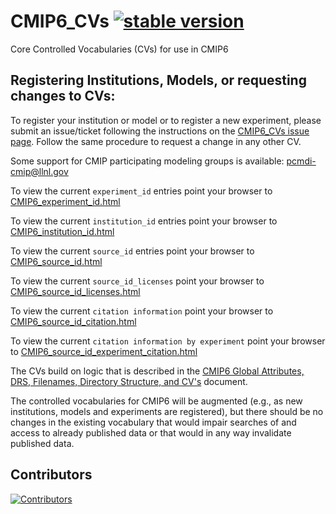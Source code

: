 # CMIP6_CVs [![stable version](https://img.shields.io/badge/Current%20version-6.2.58.49-brightgreen.svg)](https://github.com/WCRP-CMIP/CMIP6_CVs/releases/tag/6.2.58.49)

Core Controlled Vocabularies (CVs) for use in CMIP6

## Registering Institutions, Models, or requesting changes to CVs:

To register your institution or model or to register a new experiment, please submit an issue/ticket following the instructions on the [CMIP6_CVs issue page](https://github.com/WCRP-CMIP/CMIP6_CVs/issues/new). Follow the same procedure to request a change in any other CV.

Some support for CMIP participating modeling groups is available: pcmdi-cmip@llnl.gov

To view the current `experiment_id` entries point your browser to [CMIP6_experiment_id.html](https://wcrp-cmip.github.io/CMIP6_CVs/docs/CMIP6_experiment_id.html)

To view the current `institution_id` entries point your browser to [CMIP6_institution_id.html](https://wcrp-cmip.github.io/CMIP6_CVs/docs/CMIP6_institution_id.html)

To view the current `source_id` entries point your browser to [CMIP6_source_id.html](https://wcrp-cmip.github.io/CMIP6_CVs/docs/CMIP6_source_id.html)

To view the current `source_id_licenses` point your browser to [CMIP6_source_id_licenses.html](https://wcrp-cmip.github.io/CMIP6_CVs/docs/CMIP6_source_id_licenses.html)

To view the current `citation information` point your browser to [CMIP6_source_id_citation.html](https://wcrp-cmip.github.io/CMIP6_CVs/docs/CMIP6_source_id_citation.html)

To view the current `citation information by experiment` point your browser to [CMIP6_source_id_experiment_citation.html](https://wcrp-cmip.github.io/CMIP6_CVs/docs/CMIP6_source_id_experiment_citation.html)

The CVs build on logic that is described in the [CMIP6 Global Attributes, DRS, Filenames, Directory Structure, and CV's](http://goo.gl/v1drZl) document.

The controlled vocabularies for CMIP6 will be augmented (e.g., as new institutions, models and experiments are registered), but there should be no changes in the existing vocabulary that would impair searches of and access to already published data or that would in any way invalidate published data.

## Contributors

[![Contributors](https://contrib.rocks/image?repo=WCRP-CMIP/CMIP6_CVs)](https://github.com/WCRP-CMIP/CMIP6_CVs/graphs/contributors)
